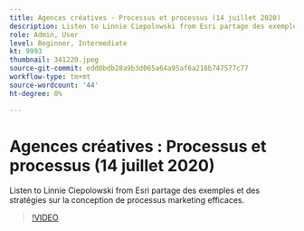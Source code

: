 ```yaml
---
title: Agences créatives - Processus et processus (14 juillet 2020)
description: Listen to Linnie Ciepolowski from Esri partage des exemples et des stratégies sur la conception de processus marketing efficaces.
role: Admin, User
level: Beginner, Intermediate
kt: 9993
thumbnail: 341220.jpeg
source-git-commit: edd0bdb28a9b3d065a64a95af6a216b747577c77
workflow-type: tm+mt
source-wordcount: '44'
ht-degree: 0%

---
```


# Agences créatives : Processus et processus (14 juillet 2020)

Listen to Linnie Ciepolowski from Esri partage des exemples et des stratégies sur la conception de processus marketing efficaces.

>[!VIDEO](https://video.tv.adobe.com/v/341220/?quality=12&learn=on)
